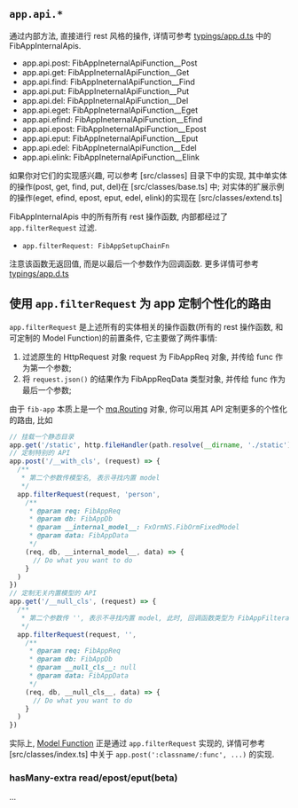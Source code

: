 ## `app.api.*`

通过内部方法, 直接进行 rest 风格的操作, 详情可参考 [typings/app.d.ts] 中的 FibAppInternalApis.

- app.api.post: FibAppIneternalApiFunction__Post
- app.api.get: FibAppIneternalApiFunction__Get
- app.api.find: FibAppIneternalApiFunction__Find
- app.api.put: FibAppIneternalApiFunction__Put
- app.api.del: FibAppIneternalApiFunction__Del
- app.api.eget: FibAppIneternalApiFunction__Eget
- app.api.efind: FibAppIneternalApiFunction__Efind
- app.api.epost: FibAppIneternalApiFunction__Epost
- app.api.eput: FibAppIneternalApiFunction__Eput
- app.api.edel: FibAppIneternalApiFunction__Edel
- app.api.elink: FibAppIneternalApiFunction__Elink

如果你对它们的实现感兴趣, 可以参考 [src/classes] 目录下中的实现, 其中单实体的操作(post, get, find, put, del)在 [src/classes/base.ts] 中; 对实体的扩展示例的操作(eget, efind, epost, eput, edel, elink)的实现在 [src/classes/extend.ts]

FibAppInternalApis 中的所有所有 rest 操作函数, 内部都经过了 `app.filterRequest` 过滤. 

* `app.filterRequest: FibAppSetupChainFn`

注意该函数无返回值, 而是以最后一个参数作为回调函数. 更多详情可参考 [typings/app.d.ts] 

使用 `app.filterRequest` 为 app 定制个性化的路由
------------

`app.filterRequest` 是上述所有的实体相关的操作函数(所有的 rest 操作函数, 和可定制的 Model Function)的前置条件, 它主要做了两件事情:

1. 过滤原生的 HttpRequest 对象 request 为 FibAppReq 对象, 并传给 func 作为第一个参数;
1. 将 `request.json()` 的结果作为 FibAppReqData 类型对象, 并传给 func 作为最后一个参数;

由于 `fib-app` 本质上是一个 [mq.Routing] 对象, 你可以用其 API 定制更多的个性化的路由, 比如

```javascript
// 挂载一个静态目录
app.get('/static', http.fileHandler(path.resolve(__dirname, './static'), {}, true))
// 定制特别的 API
app.post('/__with_cls', (request) => {
  /**
   * 第二个参数传模型名, 表示寻找内置 model
   */
  app.filterRequest(request, 'person',
    /** 
     * @param req: FibAppReq
     * @param db: FibAppDb
     * @param __internal_model__: FxOrmNS.FibOrmFixedModel
     * @param data: FibAppData
     */
    (req, db, __internal_model__, data) => {
      // Do what you want to do
    }
  )
})
// 定制无关内置模型的 API
app.get('/__null_cls', (request) => {
  /**
   * 第二个参数传 '', 表示不寻找内置 model, 此时, 回调函数类型为 FibAppFilterableApiFunction__NullModel, 即第三个参数 __null_cls__ 为 null;
   */
  app.filterRequest(request, '',
    /** 
     * @param req: FibAppReq
     * @param db: FibAppDb
     * @param __null_cls__: null
     * @param data: FibAppData
     */
    (req, db, __null_cls__, data) => {
      // Do what you want to do
    }
  )
})
```

实际上, [Model Function](./app-model-function.md) 正是通过 `app.filterRequest` 实现的, 详情可参考 [src/classes/index.ts] 中关于 `app.post(':classname/:func', ...)` 的实现.

[mq.Routing]:http://fibjs.org/docs/manual/object/ifs/routing.md.html

[src/http/index.ts]:https://github.com/fibjs/fib-app/blob/master/src/http/index.ts
[src/http/base.ts]:https://github.com/fibjs/fib-app/blob/master/src/http/base.ts
[src/http/extend.ts]:https://github.com/fibjs/fib-app/blob/master/src/http/extend.ts

### hasMany-extra read/epost/eput(beta)

...

[typings/app.d.ts]:https://github.com/fibjs/fib-app/blob/master/typings/app.d.ts
